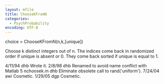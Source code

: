 ```yaml
---
layout: mfile
title: ChooseKFromN
categories:
  - PsychProbability
encoding: UTF-8
---
```


 choice = ChooseKFromN(n,k,[unique])

 Choose k distinct integers out of n.   The indices come back in
 randomized order if unique is absent or 0.  They come back
 sorted if unique is equal to 1.

 4/11/94    dhb     Wrote it.
 2/8/98    dhb     Renamed to avoid name conflict with Matlab 5 nchoosek.m
            dhb     Eliminate obsolete call to rand('uniform').
 7/24/04   awi     Cosmetic.
 1/29/05   dgp     Cosmetic.